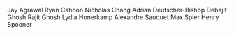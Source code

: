 Jay Agrawal
Ryan Cahoon
Nicholas Chang
Adrian Deutscher-Bishop
Debajit Ghosh
Rajit Ghosh
Lydia Honerkamp
Alexandre Sauquet
Max Spier
Henry Spooner

